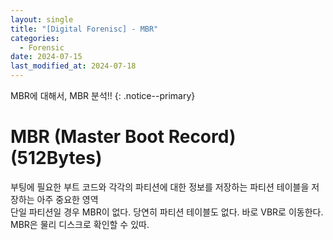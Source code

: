 ```yaml
---
layout: single
title: "[Digital Forenisc] - MBR"
categories:
  - Forensic
date: 2024-07-15
last_modified_at: 2024-07-18
---
```


MBR에 대해서, MBR 분석!!
{: .notice--primary}

# MBR (Master Boot Record) (512Bytes)

부팅에 필요한 부트 코드와 각각의 파티션에 대한 정보를 저장하는 파티션 테이블을 저장하는 아주 중요한 영역<br>
단일 파티션일 경우 MBR이 없다. 당연히 파티션 테이블도 없다. 바로 VBR로 이동한다.<br>
MBR은 물리 디스크로 확인할 수 있따.<br>
